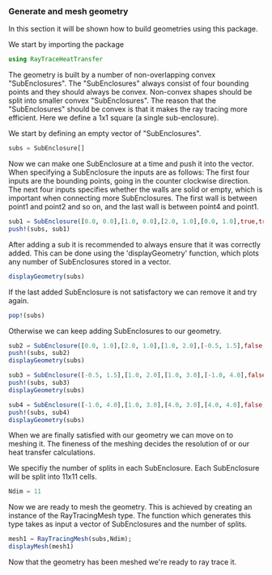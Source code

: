 ### Generate and mesh geometry

In this section it will be shown how to build geometries using this package.

We start by importing the package

```julia
using RayTraceHeatTransfer
```

The geometry is built by a number of non-overlapping convex "SubEnclosures".
The "SubEnclosures" always consist of four bounding points and they should always be convex.
Non-convex shapes should be split into smaller convex "SubEnclosures".
The reason that the "SubEnclosures" should be convex is that it makes the ray tracing more efficient.
Here we define a 1x1 square (a single sub-enclosure).

We start by defining an empty vector of "SubEnclosures".

```julia
subs = SubEnclosure[]
```

Now we can make one SubEnclosure at a time and push it into the vector.
When specifying a SubEnclosure the inputs are as follows:
The first four inputs are the bounding points, going in the counter clockwise direction.
The next four inputs specifies whether the walls are solid or empty, which is important when connecting more SubEnclosures.
The first wall is between point1 and point2 and so on, and the last wall is between point4 and point1.

```julia
sub1 = SubEnclosure([0.0, 0.0],[1.0, 0.0],[2.0, 1.0],[0.0, 1.0],true,true,false,true)
push!(subs, sub1)
```

After adding a sub it is recommended to always ensure that it was correctly added.
This can be done using the 'displayGeometry' function, which plots any number of SubEnclosures stored in a vector.

```julia
displayGeometry(subs)
```

If the last added SubEnclosure is not satisfactory we can remove it and try again.

```julia
pop!(subs)
```

Otherwise we can keep adding SubEnclosures to our geometry.

```julia
sub2 = SubEnclosure([0.0, 1.0],[2.0, 1.0],[1.0, 2.0],[-0.5, 1.5],false,true,false,true)
push!(subs, sub2)
displayGeometry(subs)

sub3 = SubEnclosure([-0.5, 1.5],[1.0, 2.0],[1.0, 3.0],[-1.0, 4.0],false,true,false,true)
push!(subs, sub3)
displayGeometry(subs)

sub4 = SubEnclosure([-1.0, 4.0],[1.0, 3.0],[4.0, 3.0],[4.0, 4.0],false,true,true,true)
push!(subs, sub4)
displayGeometry(subs)
```

When we are finally satisfied with our geometry we can move on to meshing it.
The fineness of the meshing decides the resolution of or our heat transfer calculations.

We specifiy the number of splits in each SubEnclosure.
Each SubEnclosure will be split into 11x11 cells.

```julia
Ndim = 11
```

Now we are ready to mesh the geometry.
This is achieved by creating an instance of the RayTracingMesh type.
The function which generates this type takes as input a vector of SubEnclosures and the number of splits.

```julia
mesh1 = RayTracingMesh(subs,Ndim);
displayMesh(mesh1)
```

Now that the geometry has been meshed we're ready to ray trace it.